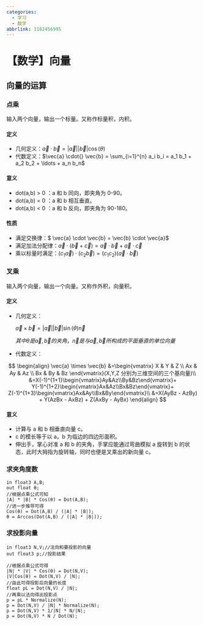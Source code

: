 ```yaml
---
categories:
  - 学习
  - 数学
abbrlink: 1182456995
---
```


# 【数学】向量

## 向量的运算

### 点乘

输入两个向量，输出一个标量。又称作标量积，内积。

#### 定义

- 几何定义：$\vec{a} \cdot{} \vec{b} = |\vec{a}| |\vec{b}| \cos(\theta)$
- 代数定义：$\vec{a} \cdot{} \vec{b} = \sum_{i=1}^{n} a_i b_i = a_1 b_1 + a_2 b_2 + \ldots + a_n b_n$

#### 意义

- dot(a,b) > 0 ：a 和 b 同向，即夹角为 0-90。
- dot(a,b) = 0 ：a 和 b 相互垂直。
- dot(a,b) < 0 ：a 和 b 反向，即夹角为 90-180。

#### 性质

- 满足交换律：$ \vec{a} \cdot \vec{b} = \vec{b} \cdot \vec{a}$
- 满足加法分配律：$\vec{a} \cdot (\vec{b} + \vec{c}) = \vec{a} \cdot \vec{b} + \vec{a} \cdot \vec{c}$
- 乘以标量时满足：$( c_1 \vec{a} ) \cdot ( c_2 \vec{b} ) = ( c_1 c_2 ) ( \vec{a} \cdot \vec{b} )$


### 叉乘

输入两个向量，输出一个向量。又称作外积，向量积。

#### 定义

- 几何定义：

  $\vec{a} \times \vec{b} = |\vec{a}| |\vec{b}| \sin(\theta) \vec{n}$

  $其中 \theta 是 \vec{a},\vec{b} 的夹角，\vec{n}是与\vec{a},\vec{b}所构成的平面垂直的单位向量$

- 代数定义：

$$
\begin{align}
\vec{a} \times \vec{b} 
&=\begin{vmatrix}
X & Y & Z \\
Ax & Ay & Az \\
Bx & By & Bz
\end{vmatrix}(X,Y,Z 分别为三维空间的三个基向量)\\
&=X(-1)^{1+1}\begin{vmatrix}Ay&Az\\By&Bz\end{vmatrix}+
Y(-1)^{1+2}\begin{vmatrix}Ax&Az\\Bx&Bz\end{vmatrix}+
Z(-1)^{1+3}\begin{vmatrix}Ax&Ay\\Bx&By\end{vmatrix}\\
&=X(AyBz - AzBy) + Y(AzBx - AxBz) + Z(AxBy - AyBx)
\end{align}
$$



#### 意义

- 计算与 a 和 b 相垂直向量 c。
- c 的模长等于以 a，b 为临边的四边形面积。
- 伸出手，掌心对准 a 和 b 的夹角，手掌应能通过弯曲模拟 a 旋转到 b 的状态，此时大拇指为旋转轴，同时也便是叉乘出的新向量 c。

### 求夹角度数

```text
in float3 A,B;
out float θ;
//根据点乘公式可知
|A| * |B| * Cos(θ) = Dot(A,B);
//进一步推导可得
Cos(θ) = Dot(A,B) / (|A| * |B|);
θ = Arccos(Dot(A,B) / (|A| * |B|));
```

### 求投影向量

```text
in float3 N,V;//法向和要投影的向量
out float3 p;//投影结果

//根据点乘公式可得
|N| * |V| * Cos(θ) = Dot(N,V);
|V|Cos(θ) = Dot(N,V) / |N|;
//由此可得投影后向量的长度
float pL = Dot(N,V) / |N|;
//再乘以法向得出投影点
p = pL * Normalize(N);
p = Dot(N,V) / |N| * Normalize(N);
p = Dot(N,V) * 1/|N| * N/|N|;
p = Dot(N,V) * N / Dot(N);
```